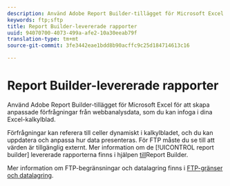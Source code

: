 ```yaml
---
description: Använd Adobe Report Builder-tillägget för Microsoft Excel för att skapa anpassade förfrågningar från webbanalysdata, som du kan infoga i dina Excel-kalkylblad.
keywords: ftp;sftp
title: Report Builder-levererade rapporter
uuid: 94070700-4073-499a-afe2-10a30eeab79f
translation-type: tm+mt
source-git-commit: 3fe3442eae1bdd8b90acffc9c25d184714613c16

---
```



# Report Builder-levererade rapporter

Använd Adobe Report Builder-tillägget för Microsoft Excel för att skapa anpassade förfrågningar från webbanalysdata, som du kan infoga i dina Excel-kalkylblad.

Förfrågningar kan referera till celler dynamiskt i kalkylbladet, och du kan uppdatera och anpassa hur data presenteras. För FTP måste du se till att värden är tillgänglig externt. Mer information om de [!UICONTROL report builder] levererade rapporterna finns i hjälpen [till](https://docs.adobe.com/content/help/en/analytics/analyze/report-builder/home.html)Report Builder.

Mer information om FTP-begränsningar och datalagring finns i [FTP-gränser och datalagring](/help/export/ftp-and-sftp/ftp-limits.md).
